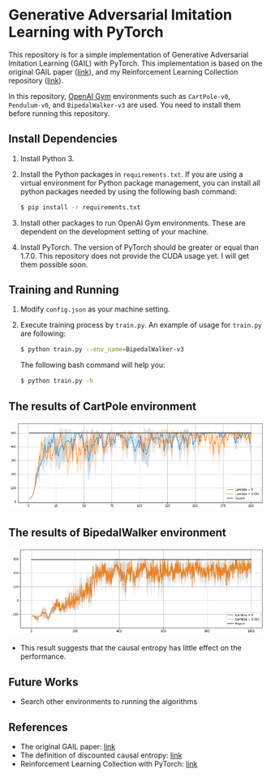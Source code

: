 # Generative Adversarial Imitation Learning with PyTorch

This repository is for a simple implementation of Generative Adversarial Imitation Learning (GAIL) with PyTorch. This implementation is based on the original GAIL paper ([link](https://arxiv.org/abs/1606.03476)), and my Reinforcement Learning Collection repository ([link](https://github.com/hcnoh/rl-collection-pytorch)).

In this repository, [OpenAI Gym](https://gym.openai.com/) environments such as `CartPole-v0`, `Pendulum-v0`, and `BipedalWalker-v3` are used. You need to install them before running this repository.

## Install Dependencies
1. Install Python 3.
2. Install the Python packages in `requirements.txt`. If you are using a virtual environment for Python package management, you can install all python packages needed by using the following bash command:

    ```bash
    $ pip install -r requirements.txt
    ```

3. Install other packages to run OpenAI Gym environments. These are dependent on the development setting of your machine.
4. Install PyTorch. The version of PyTorch should be greater or equal than 1.7.0. This repository does not provide the CUDA usage yet. I will get them possible soon.

## Training and Running
1. Modify `config.json` as your machine setting.
2. Execute training process by `train.py`. An example of usage for `train.py` are following:

    ```bash
    $ python train.py --env_name=BipedalWalker-v3
    ```

    The following bash command will help you:

    ```bash
    $ python train.py -h
    ```

## The results of CartPole environment

![](/assets/img/README/README_2021-01-01-22-25-19.png)

## The results of BipedalWalker environment

![](/assets/img/README/README_2021-01-01-22-25-31.png)

- This result suggests that the causal entropy has little effect on the performance.

## Future Works
- Search other environments to running the algorithms


## References
- The original GAIL paper: [link](https://arxiv.org/abs/1606.03476)
- The definition of discounted causal entropy: [link](https://aviationsystemsdivision.arc.nasa.gov/publications/2015/IEEE-CDC2014_Bloem.pdf)
- Reinforcement Learning Collection with PyTorch: [link](https://github.com/hcnoh/rl-collection-pytorch)